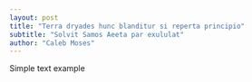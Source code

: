 ```yaml
---
layout: post
title: "Terra dryades hunc blanditur si reperta principio"
subtitle: "Solvit Samos Aeeta par exululat"
author: "Caleb Moses"
---
```


Simple text example